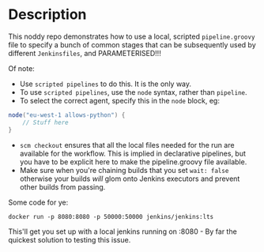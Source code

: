 # Description

This noddy repo demonstrates how to use a local, scripted `pipeline.groovy` file to specify a bunch of common stages that can be subsequently used by different `Jenkinsfiles`, and PARAMETERISED!!!

Of note:

- Use `scripted pipelines` to do this. It is the only way.
- To use `scripted pipelines`, use the `node` syntax, rather than `pipeline`.
- To select the correct agent, specify this in the `node` block, eg:

```groovy
node("eu-west-1 allows-python") {
    // Stuff here
}
```

- `scm checkout` ensures that all the local files needed for the run are available for the workflow. This is implied in declarative pipelines, but you have to be explicit here to make the pipeline.groovy file available.
- Make sure when you're chaining builds that you set `wait: false` otherwise your builds _will_ glom onto Jenkins executors and prevent other builds from passing.

Some code for ye:

```
docker run -p 8080:8080 -p 50000:50000 jenkins/jenkins:lts
```

This'll get you set up with a local jenkins running on :8080 - By far the quickest solution to testing this issue.
